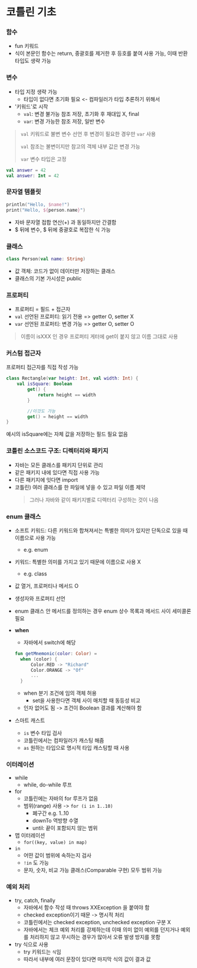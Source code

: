 # 코틀린 기초

### 함수
- fun 키워드
- 식이 본문인 함수는 return, 중괄호를 제거한 후 등호를 붙여 사용 가능, 이때 반환 타입도 생략 가능

### 변수
- 타입 지정 생략 가능
  - 타입이 없다면 초기화 필요 <- 컴파일러가 타입 추론하기 위해서
- '키워드'로 시작
  - `val`: 변경 불가능 참조 저장, 초기화 후 재대입 X, final
  - `var`: 변경 가능한 참조 저장, 일반 변수

> `val` 키워드로 불변 변수 선언 후 변경이 필요한 경우만 `var` 사용
>
> `val` 참조는 불변이지만 참고의 객체 내부 값은 변경 가능
> 
> `var` 변수 타입은 고정

```Kotlin
val answer = 42
val answer: Int = 42
``` 

### 문자열 템플릿
```Kotlin
println("Hello, $name!")
print("Hello, ${person.name}")

```
- 자바 문자열 접합 연산(+) 과 동일하지만 간결함
- $ 뒤에 변수, $ 뒤에 중괄호로 복잡한 식 가능


### 클래스
```Kotlin
class Person(val name: String)
```
- 값 객체: 코드가 없이 데이터만 저장하는 클래스
- 클래스의 기본 가시성은 public
  
### 프로퍼티
- 프로퍼티 = 필드 + 접근자
- `val` 선언된 프로퍼티: 읽기 전용 => getter O, setter X
- `var` 선언된 프로퍼티: 변경 가능 => getter O, setter O
> 이름이 isXXX 인 경우 프로퍼티 게터에 get이 붙지 않고 이름 그대로 사용
>

### 커스텀 접근자
프로퍼티 접근자를 직접 작성 가능

```Kotlin
class Rectangle(var height: Int, val width: Int) {
    val isSquare: Boolean
        get() {
            return height == width
        }

        //이것도 가능
        get() = height == width 
}
```
예시의 isSquare에는 자체 값을 저장하는 필드 필요 없음

### 코틀린 소스코드 구조: 디렉터리와 패키지
- 자바는 모든 클래스를 패키지 단위로 관리
- 같은 패키지 내에 있다면 직접 사용 가능
- 다른 패키지에 잇다면 import 
- 코틀린) 여러 클래스를 한 파일에 넣을 수 있고 파일 이름 제약 
    > 그러나 자바와 같이 패키지별로 디렉터리 구성하는 것이 나음 

### enum 클래스
- 소프트 키워드: 다른 키워드와 합쳐져서는 특별한 의미가 있지만 단독으로 있을 때 이름으로 사용 가능  
  - e.g. enum
- 키워드: 특별한 의미를 가지고 있기 때문에 이름으로 사용 X
    - e.g. class
- 값 열거, 프로퍼티나 메서드 O
- 생성자와 프로퍼티 선언 
- enum 클래스 안 메서드를 정의하는 경우 enum 상수 목록과 메서드 사이 세미콜론 필요

- **when**
  - 자바에서 switch에 해당
  ```Kotlin
  fun getMnemonic(color: Color) = 
    when (color) {
        Color.RED -> "Richard"
        Color.ORANGE -> "Of"
        ...
    }
  ```
  - when 분기 조건에 임의 객체 허용
    - set을 사용한다면 객체 사이 매치할 때 동등성 비교
  - 인자 없어도 됨 -> 조건이 Boolean 결과를 계산해야 함

- 스마트 캐스트
  - `is` 변수 타입 검사
  - 코틀린에서는 컴파일러가 캐스팅 해줌
  - `as` 원하는 타입으로 명시적 타입 캐스팅할 때 사용
  
### 이터레이션
- while
  - while, do-while 루프
- for
  - 코틀린에는 자바의 for 루프가 없음
  - 범위(range) 사용 -> `for (i in 1..10)`
    - 폐구간 e.g. 1..10 
    - downTo 역방향 수열
    - until: 끝이 포함되지 않는 범위
- 맵 이터레이션
  - `for((key, value) in map)` 
- `in`
  - 어떤 값이 범위에 속하는지 검사
  - `!in` 도 가능
  - 문자, 숫자, 비교 가능 클래스(Comparable 구현) 모두 범위 가능

### 예외 처리
- try, catch, finally
  - 자바에서 함수 작성 때 throws XXException 을 붙여야 함
  - checked exception이기 때문 -> 명시적 처리
  - 코틀린에서는 checked exception, unchecked exception 구분 X
  - 자바에서는 체크 예외 처리를 강제하는데 이때 의미 없이 예외를 던지거나 예외를 처리하지 않고 무시하는 경우가 많아서 오류 발생 방지를 못함
- try 식으로 사용
  - try 키워드는 `식`임 
  - 따라서 내부에 여러 문장이 있다면 마지막 식의 값이 결과 값

